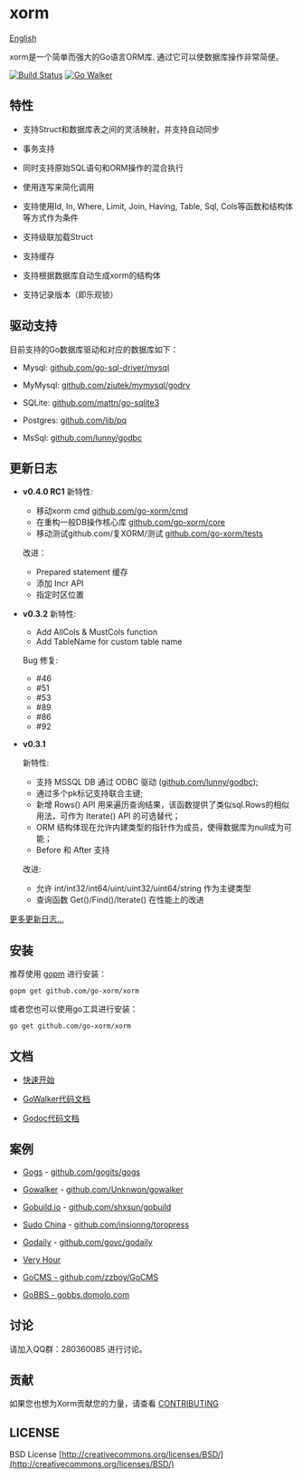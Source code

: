 # xorm

[English](https://github.com/go-xorm/xorm/blob/master/README.md)

xorm是一个简单而强大的Go语言ORM库. 通过它可以使数据库操作非常简便。

[![Build Status](https://drone.io/github.com/go-xorm/xorm/status.png)](https://drone.io/github.com/go-xorm/xorm/latest)  [![Go Walker](http://gowalker.org/api/v1/badge)](http://gowalker.org/github.com/go-xorm/xorm)

## 特性

* 支持Struct和数据库表之间的灵活映射，并支持自动同步

* 事务支持

* 同时支持原始SQL语句和ORM操作的混合执行

* 使用连写来简化调用

* 支持使用Id, In, Where, Limit, Join, Having, Table, Sql, Cols等函数和结构体等方式作为条件

* 支持级联加载Struct 

* 支持缓存

* 支持根据数据库自动生成xorm的结构体

* 支持记录版本（即乐观锁）

## 驱动支持

目前支持的Go数据库驱动和对应的数据库如下：

* Mysql: [github.com/go-sql-driver/mysql](https://github.com/go-sql-driver/mysql)

* MyMysql: [github.com/ziutek/mymysql/godrv](https://github.com/ziutek/mymysql/godrv)

* SQLite: [github.com/mattn/go-sqlite3](https://github.com/mattn/go-sqlite3)

* Postgres: [github.com/lib/pq](https://github.com/lib/pq)

* MsSql: [github.com/lunny/godbc](https://github.com/lunny/godbc)

## 更新日志

* **v0.4.0 RC1** 
	新特性:
	* 移动xorm cmd [github.com/go-xorm/cmd](github.com/go-xorm/cmd)
	* 在重构一般DB操作核心库 [github.com/go-xorm/core](https://github.com/go-xorm/core)
	* 移动测试github.com/复XORM/测试 [github.com/go-xorm/tests](github.com/go-xorm/tests)

	改进：
	* Prepared statement 缓存
	* 添加 Incr API
	* 指定时区位置
	
* **v0.3.2** 
	新特性:
	* Add AllCols & MustCols function
	* Add TableName for custom table name

	Bug 修复:
	* #46
	* #51
	* #53
	* #89
	* #86
	* #92
	
* **v0.3.1**

	新特性:
	* 支持 MSSQL DB 通过 ODBC 驱动 ([github.com/lunny/godbc](https://github.com/lunny/godbc));
	* 通过多个pk标记支持联合主键; 
	* 新增 Rows() API 用来遍历查询结果，该函数提供了类似sql.Rows的相似用法，可作为 Iterate() API 的可选替代；
	* ORM 结构体现在允许内建类型的指针作为成员，使得数据库为null成为可能；
	* Before 和 After 支持

	改进:
	* 允许 int/int32/int64/uint/uint32/uint64/string 作为主键类型
	* 查询函数 Get()/Find()/Iterate() 在性能上的改进


[更多更新日志...](https://github.com/go-xorm/xorm/blob/master/docs/ChangelogCN.md)

## 安装

推荐使用 [gopm](https://github.com/gpmgo/gopm) 进行安装： 

	gopm get github.com/go-xorm/xorm
	
或者您也可以使用go工具进行安装：

	go get github.com/go-xorm/xorm

## 文档

* [快速开始](https://github.com/go-xorm/xorm/blob/master/docs/QuickStartCN.md)

* [GoWalker代码文档](http://gowalker.org/github.com/go-xorm/xorm)

* [Godoc代码文档](http://godoc.org/github.com/go-xorm/xorm)


## 案例

* [Gogs](http://try.gogits.org) - [github.com/gogits/gogs](http://github.com/gogits/gogs)

* [Gowalker](http://gowalker.org) - [github.com/Unknwon/gowalker](http://github.com/Unknwon/gowalker)

* [Gobuild.io](http://gobuild.io) - [github.com/shxsun/gobuild](http://github.com/shxsun/gobuild)

* [Sudo China](http://sudochina.com) - [github.com/insionng/toropress](http://github.com/insionng/toropress)

* [Godaily](http://godaily.org) - [github.com/govc/godaily](http://github.com/govc/godaily)

* [Very Hour](http://veryhour.com/)

* [GoCMS - github.com/zzboy/GoCMS](https://github.com/zzdboy/GoCMS)

* [GoBBS - gobbs.domolo.com](http://gobbs.domolo.com/)


## 讨论

请加入QQ群：280360085 进行讨论。

## 贡献

如果您也想为Xorm贡献您的力量，请查看 [CONTRIBUTING](https://github.com/go-xorm/xorm/blob/master/CONTRIBUTING.md)

## LICENSE

BSD License
[http://creativecommons.org/licenses/BSD/](http://creativecommons.org/licenses/BSD/)
